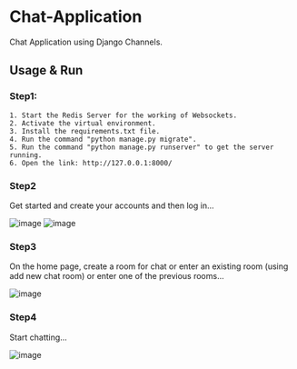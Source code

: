 # Chat-Application
Chat Application using Django Channels.

## Usage & Run
### Step1:
    1. Start the Redis Server for the working of Websockets.
    2. Activate the virtual environment.
    3. Install the requirements.txt file.
    4. Run the command "python manage.py migrate".
    5. Run the command "python manage.py runserver" to get the server running.
    6. Open the link: http://127.0.0.1:8000/
    
### Step2
Get started and create your accounts and then log in…

![image](https://user-images.githubusercontent.com/46236489/236652698-9f75fd90-4455-4b31-a5b5-9e8b38dcdb12.png)
![image](https://user-images.githubusercontent.com/46236489/236652713-569ca4bf-4b59-4f56-8938-34cbe9bfcb2d.png)


### Step3
On the home page, create a room for chat or enter an existing room (using add new chat room) or enter one of the previous rooms... 

![image](https://user-images.githubusercontent.com/46236489/236653125-23784533-4371-406d-ab2f-16396cc3b287.png)


### Step4
Start chatting...

![image](https://user-images.githubusercontent.com/46236489/236653272-9f0b7bb3-db65-49a3-a447-4c7ec0b57ec1.png)






